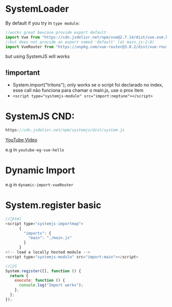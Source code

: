 # SystemLoader

By default if you try in `type module`:

```js
//works great beucase provide export default
import Vue from "https://cdn.jsdelivr.net/npm/vue@2.7.14/dist/vue.esm.browser.js";
//but does not provide an export named 'default' (at main.js:2:8)
import VueRouter from "https://unpkg.com/vue-router@3.0.2/dist/vue-router.js";
```

but using SystemJS will works

## !important

- System.import("tritons"); only works se o script foi declarado no index, esse call não funciona para chamar o main.js, use o prox item
- `<script type="systemjs-module" src="import:neptune"></script>`

# SystemJS CND:

```js
https://cdn.jsdelivr.net/npm/systemjs/dist/system.js
```

[YouTube Video](https://www.youtube.com/watch?v=AmdKF2UhFzw&t=729s)

e.g in `youtube-eg-vue-hello`

# Dynamic Import

e.g in `dynamic-import-vueRouter`

# System.register basic

```js
//📌html
<script type="systemjs-importmap">
      {
        "imports": {
          "main": "./main.js"
        }
      }
<!-- load a locally hosted module -->
<script type="systemjs-module" src="import:main"></script>

//📌JS
System.register([], function () {
  return {
    execute: function () {
      console.log("Import works");
    },
  };
});
```
